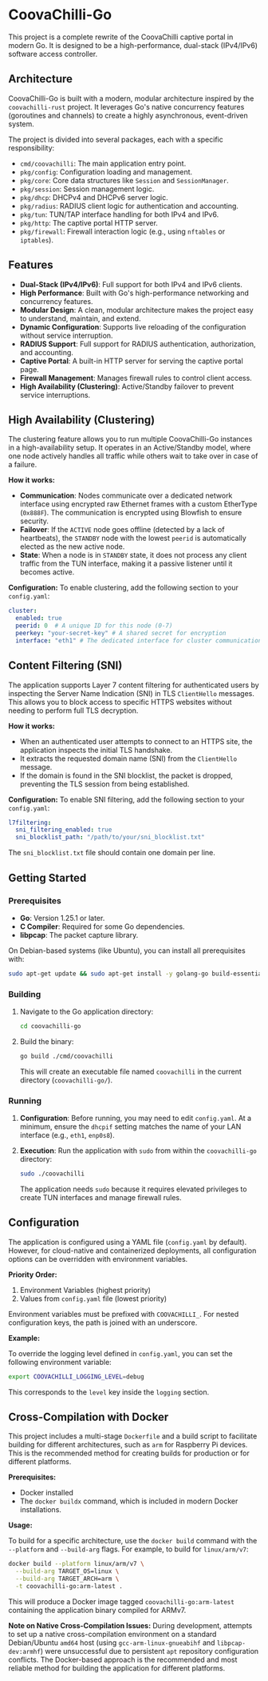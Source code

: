 # CoovaChilli-Go

This project is a complete rewrite of the CoovaChilli captive portal in modern Go. It is designed to be a high-performance, dual-stack (IPv4/IPv6) software access controller.

## Architecture

CoovaChilli-Go is built with a modern, modular architecture inspired by the `coovachilli-rust` project. It leverages Go's native concurrency features (goroutines and channels) to create a highly asynchronous, event-driven system.

The project is divided into several packages, each with a specific responsibility:

*   `cmd/coovachilli`: The main application entry point.
*   `pkg/config`: Configuration loading and management.
*   `pkg/core`: Core data structures like `Session` and `SessionManager`.
*   `pkg/session`: Session management logic.
*   `pkg/dhcp`: DHCPv4 and DHCPv6 server logic.
*   `pkg/radius`: RADIUS client logic for authentication and accounting.
*   `pkg/tun`: TUN/TAP interface handling for both IPv4 and IPv6.
*   `pkg/http`: The captive portal HTTP server.
*   `pkg/firewall`: Firewall interaction logic (e.g., using `nftables` or `iptables`).

## Features

*   **Dual-Stack (IPv4/IPv6)**: Full support for both IPv4 and IPv6 clients.
*   **High Performance**: Built with Go's high-performance networking and concurrency features.
*   **Modular Design**: A clean, modular architecture makes the project easy to understand, maintain, and extend.
*   **Dynamic Configuration**: Supports live reloading of the configuration without service interruption.
*   **RADIUS Support**: Full support for RADIUS authentication, authorization, and accounting.
*   **Captive Portal**: A built-in HTTP server for serving the captive portal page.
*   **Firewall Management**: Manages firewall rules to control client access.
*   **High Availability (Clustering)**: Active/Standby failover to prevent service interruptions.

## High Availability (Clustering)

The clustering feature allows you to run multiple CoovaChilli-Go instances in a high-availability setup. It operates in an Active/Standby model, where one node actively handles all traffic while others wait to take over in case of a failure.

**How it works:**
- **Communication**: Nodes communicate over a dedicated network interface using encrypted raw Ethernet frames with a custom EtherType (`0x888F`). The communication is encrypted using Blowfish to ensure security.
- **Failover**: If the `ACTIVE` node goes offline (detected by a lack of heartbeats), the `STANDBY` node with the lowest `peerid` is automatically elected as the new active node.
- **State**: When a node is in `STANDBY` state, it does not process any client traffic from the TUN interface, making it a passive listener until it becomes active.

**Configuration:**
To enable clustering, add the following section to your `config.yaml`:

```yaml
cluster:
  enabled: true
  peerid: 0  # A unique ID for this node (0-7)
  peerkey: "your-secret-key" # A shared secret for encryption
  interface: "eth1" # The dedicated interface for cluster communication
```

## Content Filtering (SNI)

The application supports Layer 7 content filtering for authenticated users by inspecting the Server Name Indication (SNI) in TLS `ClientHello` messages. This allows you to block access to specific HTTPS websites without needing to perform full TLS decryption.

**How it works:**
- When an authenticated user attempts to connect to an HTTPS site, the application inspects the initial TLS handshake.
- It extracts the requested domain name (SNI) from the `ClientHello` message.
- If the domain is found in the SNI blocklist, the packet is dropped, preventing the TLS session from being established.

**Configuration:**
To enable SNI filtering, add the following section to your `config.yaml`:
```yaml
l7filtering:
  sni_filtering_enabled: true
  sni_blocklist_path: "/path/to/your/sni_blocklist.txt"
```
The `sni_blocklist.txt` file should contain one domain per line.

## Getting Started

### Prerequisites

*   **Go**: Version 1.25.1 or later.
*   **C Compiler**: Required for some Go dependencies.
*   **libpcap**: The packet capture library.

On Debian-based systems (like Ubuntu), you can install all prerequisites with:

```bash
sudo apt-get update && sudo apt-get install -y golang-go build-essential libpcap-dev
```

### Building

1.  Navigate to the Go application directory:
    ```bash
    cd coovachilli-go
    ```

2.  Build the binary:
    ```bash
    go build ./cmd/coovachilli
    ```
    This will create an executable file named `coovachilli` in the current directory (`coovachilli-go/`).

### Running

1.  **Configuration**: Before running, you may need to edit `config.yaml`. At a minimum, ensure the `dhcpif` setting matches the name of your LAN interface (e.g., `eth1`, `enp0s8`).

2.  **Execution**: Run the application with `sudo` from within the `coovachilli-go` directory:
    ```bash
    sudo ./coovachilli
    ```
    The application needs `sudo` because it requires elevated privileges to create TUN interfaces and manage firewall rules.

## Configuration

The application is configured using a YAML file (`config.yaml` by default). However, for cloud-native and containerized deployments, all configuration options can be overridden with environment variables.

**Priority Order:**
1.  Environment Variables (highest priority)
2.  Values from `config.yaml` file (lowest priority)

Environment variables must be prefixed with `COOVACHILLI_`. For nested configuration keys, the path is joined with an underscore.

**Example:**

To override the logging level defined in `config.yaml`, you can set the following environment variable:
```bash
export COOVACHILLI_LOGGING_LEVEL=debug
```
This corresponds to the `level` key inside the `logging` section.

## Cross-Compilation with Docker

This project includes a multi-stage `Dockerfile` and a build script to facilitate building for different architectures, such as `arm` for Raspberry Pi devices. This is the recommended method for creating builds for production or for different platforms.

**Prerequisites:**
- Docker installed
- The `docker buildx` command, which is included in modern Docker installations.

**Usage:**

To build for a specific architecture, use the `docker build` command with the `--platform` and `--build-arg` flags. For example, to build for `linux/arm/v7`:

```bash
docker build --platform linux/arm/v7 \
  --build-arg TARGET_OS=linux \
  --build-arg TARGET_ARCH=arm \
  -t coovachilli-go:arm-latest .
```

This will produce a Docker image tagged `coovachilli-go:arm-latest` containing the application binary compiled for ARMv7.

**Note on Native Cross-Compilation Issues:**
During development, attempts to set up a native cross-compilation environment on a standard Debian/Ubuntu `amd64` host (using `gcc-arm-linux-gnueabihf` and `libpcap-dev:armhf`) were unsuccessful due to persistent `apt` repository configuration conflicts. The Docker-based approach is the recommended and most reliable method for building the application for different platforms.
